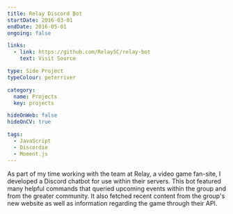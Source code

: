 ```yaml
---
title: Relay Discord Bot
startDate: 2016-03-01
endDate: 2016-05-01
ongoing: false

links:
  - link: https://github.com/RelaySC/relay-bot
    text: Visit Source

type: Side Project
typeColour: peterriver

category:
  name: Projects
  key: projects

hideOnWeb: false
hideOnCV: true

tags:
  - JavaScript
  - Discordie
  - Moment.js
---
```

As part of my time working with the team at Relay, a video game fan-site, I developed a Discord chatbot for use within their servers. This bot featured many helpful commands that queried upcoming events within the group and from the greater community. It also fetched recent content from the group's new website as well as information regarding the game through their API.
